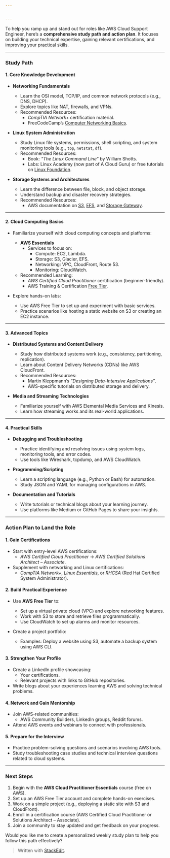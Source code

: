 ```yaml
---


---
```


<p>To help you ramp up and stand out for roles like AWS Cloud Support Engineer, here’s a <strong>comprehensive study path and action plan</strong>. It focuses on building your technical expertise, gaining relevant certifications, and improving your practical skills.</p>
<hr>
<h3 id="study-path"><strong>Study Path</strong></h3>
<h4 id="core-knowledge-development"><strong>1. Core Knowledge Development</strong></h4>
<ul>
<li>
<p><strong>Networking Fundamentals</strong></p>
<ul>
<li>Learn the OSI model, TCP/IP, and common network protocols (e.g., DNS, DHCP).</li>
<li>Explore topics like NAT, firewalls, and VPNs.</li>
<li>Recommended Resources:
<ul>
<li><em>CompTIA Network+</em> certification material.</li>
<li>FreeCodeCamp’s <a href="https://www.freecodecamp.org/">Computer Networking Basics</a>.</li>
</ul>
</li>
</ul>
</li>
<li>
<p><strong>Linux System Administration</strong></p>
<ul>
<li>Study Linux file systems, permissions, shell scripting, and system monitoring tools (e.g., <code>top</code>, <code>netstat</code>, <code>df</code>).</li>
<li>Recommended Resources:
<ul>
<li>Book: <em>“The Linux Command Line”</em> by William Shotts.</li>
<li>Labs: Linux Academy (now part of A Cloud Guru) or free tutorials on <a href="https://training.linuxfoundation.org/">Linux Foundation</a>.</li>
</ul>
</li>
</ul>
</li>
<li>
<p><strong>Storage Systems and Architectures</strong></p>
<ul>
<li>Learn the difference between file, block, and object storage.</li>
<li>Understand backup and disaster recovery strategies.</li>
<li>Recommended Resources:
<ul>
<li>AWS documentation on <a href="https://aws.amazon.com/s3/">S3</a>, <a href="https://aws.amazon.com/efs/">EFS</a>, and <a href="https://aws.amazon.com/storagegateway/">Storage Gateway</a>.</li>
</ul>
</li>
</ul>
</li>
</ul>
<hr>
<h4 id="cloud-computing-basics"><strong>2. Cloud Computing Basics</strong></h4>
<ul>
<li>
<p>Familiarize yourself with cloud computing concepts and platforms:</p>
<ul>
<li><strong>AWS Essentials</strong>
<ul>
<li>Services to focus on:
<ul>
<li>Compute: EC2, Lambda.</li>
<li>Storage: S3, Glacier, EFS.</li>
<li>Networking: VPC, CloudFront, Route 53.</li>
<li>Monitoring: CloudWatch.</li>
</ul>
</li>
</ul>
</li>
<li>Recommended Learning:
<ul>
<li><em>AWS Certified Cloud Practitioner</em> certification (beginner-friendly).</li>
<li>AWS Training &amp; Certification <a href="https://aws.amazon.com/training/">Free Tier</a>.</li>
</ul>
</li>
</ul>
</li>
<li>
<p>Explore hands-on labs:</p>
<ul>
<li>Use AWS Free Tier to set up and experiment with basic services.</li>
<li>Practice scenarios like hosting a static website on S3 or creating an EC2 instance.</li>
</ul>
</li>
</ul>
<hr>
<h4 id="advanced-topics"><strong>3. Advanced Topics</strong></h4>
<ul>
<li>
<p><strong>Distributed Systems and Content Delivery</strong></p>
<ul>
<li>Study how distributed systems work (e.g., consistency, partitioning, replication).</li>
<li>Learn about Content Delivery Networks (CDNs) like AWS CloudFront.</li>
<li>Recommended Resources:
<ul>
<li>Martin Kleppmann’s <em>“Designing Data-Intensive Applications”</em>.</li>
<li>AWS-specific tutorials on distributed storage and delivery.</li>
</ul>
</li>
</ul>
</li>
<li>
<p><strong>Media and Streaming Technologies</strong></p>
<ul>
<li>Familiarize yourself with AWS Elemental Media Services and Kinesis.</li>
<li>Learn how streaming works and its real-world applications.</li>
</ul>
</li>
</ul>
<hr>
<h4 id="practical-skills"><strong>4. Practical Skills</strong></h4>
<ul>
<li>
<p><strong>Debugging and Troubleshooting</strong></p>
<ul>
<li>Practice identifying and resolving issues using system logs, monitoring tools, and error codes.</li>
<li>Use tools like Wireshark, tcpdump, and AWS CloudWatch.</li>
</ul>
</li>
<li>
<p><strong>Programming/Scripting</strong></p>
<ul>
<li>Learn a scripting language (e.g., Python or Bash) for automation.</li>
<li>Study JSON and YAML for managing configurations in AWS.</li>
</ul>
</li>
<li>
<p><strong>Documentation and Tutorials</strong></p>
<ul>
<li>Write tutorials or technical blogs about your learning journey.</li>
<li>Use platforms like Medium or GitHub Pages to share your insights.</li>
</ul>
</li>
</ul>
<hr>
<h3 id="action-plan-to-land-the-role"><strong>Action Plan to Land the Role</strong></h3>
<h4 id="gain-certifications"><strong>1. Gain Certifications</strong></h4>
<ul>
<li>Start with entry-level AWS certifications:
<ul>
<li><em>AWS Certified Cloud Practitioner</em> → <em>AWS Certified Solutions Architect – Associate</em>.</li>
</ul>
</li>
<li>Supplement with networking and Linux certifications:
<ul>
<li><em>CompTIA Network+</em>, <em>Linux Essentials</em>, or <em>RHCSA</em> (Red Hat Certified System Administrator).</li>
</ul>
</li>
</ul>
<h4 id="build-practical-experience"><strong>2. Build Practical Experience</strong></h4>
<ul>
<li>
<p>Use <strong>AWS Free Tier</strong> to:</p>
<ul>
<li>Set up a virtual private cloud (VPC) and explore networking features.</li>
<li>Work with S3 to store and retrieve files programmatically.</li>
<li>Use CloudWatch to set up alarms and monitor resources.</li>
</ul>
</li>
<li>
<p>Create a project portfolio:</p>
<ul>
<li>Examples: Deploy a website using S3, automate a backup system using AWS CLI.</li>
</ul>
</li>
</ul>
<h4 id="strengthen-your-profile"><strong>3. Strengthen Your Profile</strong></h4>
<ul>
<li>Create a LinkedIn profile showcasing:
<ul>
<li>Your certifications.</li>
<li>Relevant projects with links to GitHub repositories.</li>
</ul>
</li>
<li>Write blogs about your experiences learning AWS and solving technical problems.</li>
</ul>
<h4 id="network-and-gain-mentorship"><strong>4. Network and Gain Mentorship</strong></h4>
<ul>
<li>Join AWS-related communities:
<ul>
<li>AWS Community Builders, LinkedIn groups, Reddit forums.</li>
</ul>
</li>
<li>Attend AWS events and webinars to connect with professionals.</li>
</ul>
<h4 id="prepare-for-the-interview"><strong>5. Prepare for the Interview</strong></h4>
<ul>
<li>Practice problem-solving questions and scenarios involving AWS tools.</li>
<li>Study troubleshooting case studies and technical interview questions related to cloud systems.</li>
</ul>
<hr>
<h3 id="next-steps"><strong>Next Steps</strong></h3>
<ol>
<li>Begin with the <strong>AWS Cloud Practitioner Essentials</strong> course (free on AWS).</li>
<li>Set up an AWS Free Tier account and complete hands-on exercises.</li>
<li>Work on a simple project (e.g., deploying a static site with S3 and CloudFront).</li>
<li>Enroll in a certification course (AWS Certified Cloud Practitioner or Solutions Architect – Associate).</li>
<li>Join a community to stay updated and get feedback on your progress.</li>
</ol>
<p>Would you like me to create a personalized weekly study plan to help you follow this path effectively?</p>
<blockquote>
<p>Written with <a href="https://stackedit.io/">StackEdit</a>.</p>
</blockquote>

